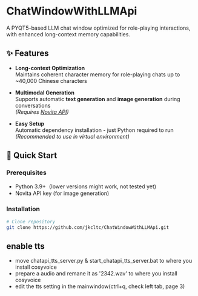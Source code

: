 # ChatWindowWithLLMApi

A PYQT5-based LLM chat window optimized for role-playing interactions, with enhanced long-context memory capabilities.

## ✨ Features

- **Long-context Optimization**  
  Maintains coherent character memory for role-playing chats up to ~40,000 Chinese characters

- **Multimodal Generation**  
  Supports automatic **text generation** and **image generation** during conversations  
  *(Requires [Novita API](https://www.novita.ai/))* 

- **Easy Setup**  
  Automatic dependency installation - just Python required to run  
  *(Recommended to use in virtual environment)*

## 🚀 Quick Start

### Prerequisites
- Python 3.9+（lower versions might work, not tested yet)
- Novita API key (for image generation)

### Installation
```bash
# Clone repository
git clone https://github.com/jkcltc/ChatWindowWithLLMApi.git
```

## enable tts
-  move chatapi_tts_server.py & start_chatapi_tts_server.bat to where you install cosyvoice
-  prepare a audio and remane it as '2342.wav' to where you install cosyvoice
-  edit the tts setting in the mainwindow(ctrl+q, check left tab, page 3)

